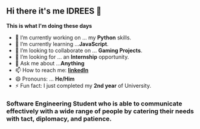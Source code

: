 ## Hi there it's me IDREES 👋

**This is what I'm doing these days**

- 🔭 I’m currently working on ... my **Python** skills.
- 🌱 I’m currently learning ...**JavaScript**.
- 👯 I’m looking to collaborate on ... **Gaming Projects**.
- 🤔 I’m looking for ... an **Internship** opportunity.
- 💬 Ask me about ...**Anything**
- 📫 How to reach me: [**linkedIn**](https://www.linkedin.com/in/idreesrazak/)
- 😄 Pronouns: ... **He/Him**
- ⚡ Fun fact: I just completed my **2nd year** of University.

### Software Engineering Student who is able to communicate effectively with a wide range of people by catering their needs with tact, diplomacy, and patience.
